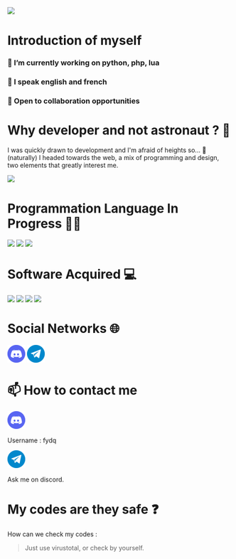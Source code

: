 <p>
  <img src="https://cdn3d.iconscout.com/3d/premium/thumb/hi-gesture-3d-icon-download-in-png-blend-fbx-gltf-file-formats--hello-logo-salute-gestures-pack-sign-symbols-icons-5466104.png?f=webp" />
</p>

# Introduction of myself


### 🔭 I’m currently working on python, php, lua
### 🌱 I speak english and french
### 👯 Open to collaboration opportunities

# Why developer and not astronaut ? 🤖

I was quickly drawn to development and I'm afraid of heights so... 💨 (naturally) I headed towards the web, a mix of programming and design, two elements that greatly interest me.

<p>
  <img src="https://cdn.discordapp.com/attachments/1218973839392903190/1285390027265806418/telechargement_1.png?ex=66ea183f&is=66e8c6bf&hm=421d5619bfd6f6d2a455a874d910d2388597e86e83e294b34ad6214f3bea1fb1&" />
</p>

# Programmation Language In Progress 👨‍💻

<p>
  <img src="https://cdn.discordapp.com/attachments/1218973839392903190/1285386358600499240/Sans_titre1.png?ex=66ea14d5&is=66e8c355&hm=142eb788202f29312c1527c03f7d4250eee82de6216cc98f481b1e78f26fa146&" />
  <img src="https://cdn.discordapp.com/attachments/1218973839392903190/1285386762713042996/Sans_titre2.png?ex=66ea1535&is=66e8c3b5&hm=d038153b80b7432f46df65ea1fdd2aace753f5515259cd2f72b57be88cb928ef&" />
  <img src="https://camo.githubusercontent.com/16edff857d92b7794d5f4241aa88b9db4463d06eb52b38624a5fe1cad1584e53/68747470733a2f2f736b696c6c69636f6e732e6465762f69636f6e733f693d6a73" />
</p>

# Software Acquired 💻

<p>
  <img src="https://camo.githubusercontent.com/52cbde92a5e4b92b9997e48041fcb9138d6c8f8b3ab97eb7e10867d0577eb6ae/68747470733a2f2f736b696c6c69636f6e732e6465762f69636f6e733f693d7073" />
  <img src="https://camo.githubusercontent.com/3083bb2a86bf87e14fd25feb6fa77f609c4ae32d0d50fe87610b4fd612a038cf/68747470733a2f2f736b696c6c69636f6e732e6465762f69636f6e733f693d7673636f6465" />
  <img src="https://camo.githubusercontent.com/ef3bc16e2b42704c78c8250fc048fe0ddaf7db6d01885e1ab1b5225e9038d40a/68747470733a2f2f736b696c6c69636f6e732e6465762f69636f6e733f693d76697375616c73747564696f" />
  <img src="https://camo.githubusercontent.com/b5b648cabd80d716d12f238e48f2dc4e68caddb6acdd55bf697b2b774149257f/68747470733a2f2f736b696c6c69636f6e732e6465762f69636f6e733f693d6165" />
</p>

# Social Networks 🌐

<p>
  <img src="https://github.com/UneyTech/UneyTech/raw/main/Assets/Images/Networks/Discord.png" />
  <img src="https://github.com/UneyTech/UneyTech/raw/main/Assets/Images/Networks/Telegram.png" />
</p>

# 📫 How to contact me 

<p>
  <img src="https://github.com/UneyTech/UneyTech/raw/main/Assets/Images/Networks/Discord.png" /> 
</p>

Username : fydq

<p>
  <img src="https://github.com/UneyTech/UneyTech/raw/main/Assets/Images/Networks/Telegram.png" />

</p>

Ask me on discord.

# My codes are they safe ❓

How can we check my codes :

> Just use virustotal, or check  by yourself.



<!--
**1337hackerboy/1337hackerboy** is a ✨ _special_ ✨ repository because its `README.md` (this file) appears on your GitHub profile.

Here are some ideas to get you started:

# 🔭 I’m currently working on ...
- 🌱 I’m currently learning ...
- 👯 I’m looking to collaborate on ...
- 🤔 I’m looking for help with ...
- 💬 Ask me about ...
- 📫 How to reach me: ...
- 😄 Pronouns: ...
- ⚡ Fun fact: ...
-->
